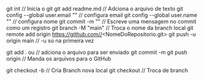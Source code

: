 git int // Inicia o git git add readme.md // Adciona o arquivo de texto git config --global user.email "" // configura email git config --global user.name "" // configura nome git commit -m "" // Escreve uma mensagem no commit como um registro git branch -M "main" // Troca o nome da branch local git remote add origin https://github.com//<NomeDoRepositorio.git> git push -u origin main // -u so na primeira vez

git add . ou // adciona o arquivo para ser enviado git commit -m
git push origin // Manda os arquivos para o GitHub

git checkout -b // Cria Branch nova local git checkout // Troca de branch

